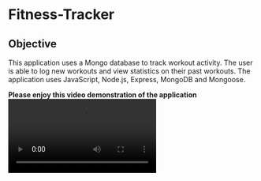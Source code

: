 # Fitness-Tracker

## Objective
This application uses a Mongo database to track workout activity. The user is able to log new workouts and view statistics on their past workouts. The application uses JavaScript, Node.js, Express, MongoDB and Mongoose.  

**Please enjoy this video demonstration of the application**  
![fitness-tracker](fitness-tracker.mp4) 
  
